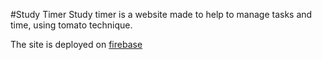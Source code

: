 #Study Timer
Study timer is a website made to help to manage tasks and time, using tomato technique.

The site is deployed on [firebase](https://studytimer-c8406.firebaseapp.com/)